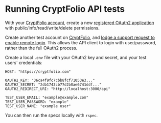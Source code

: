 # Running CryptFolio API tests

With your [CryptFolio account](https://cryptfolio.com),
create a new [registered OAuth2 application](http://localhost:3000/oauth/applications) with public/info/read/write/delete permissions.

Create another test account on [CryptFolio](https://cryptfolio.com),
and [lodge a support request to enable remote login](mailto:support@cryptfolio.com). This allows the API client to login with user/password, rather than the full OAuth2 process.

Create a local `.env` file with your OAuth2 key and secret, and your test users' credentials:

```env
HOST: "https://cryptfolio.com"

OAUTH2_KEY: "36ca4f9fc7cbb8fcf71053e3..."
OAUTH2_SECRET: "2db1743cb77d2b8ae6741ddf..."
OAUTH2_REDIRECT_URI: "http://localhost:3000/api"

TEST_USER_EMAIL: "example@example.com"
TEST_USER_PASSWORD: "example"
TEST_USER_NAME: "example user"
```

You can then run the specs locally with `rspec`.
